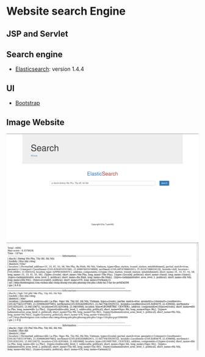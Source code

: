 # Website search Engine

## JSP and Servlet

## Search engine
* [Elasticsearch](https://www.elastic.co/): version 1.4.4

## UI
* [Bootstrap](http://getbootstrap.com/)

## Image Website
![image1](/image1.png)
![image2](/image2.png)
